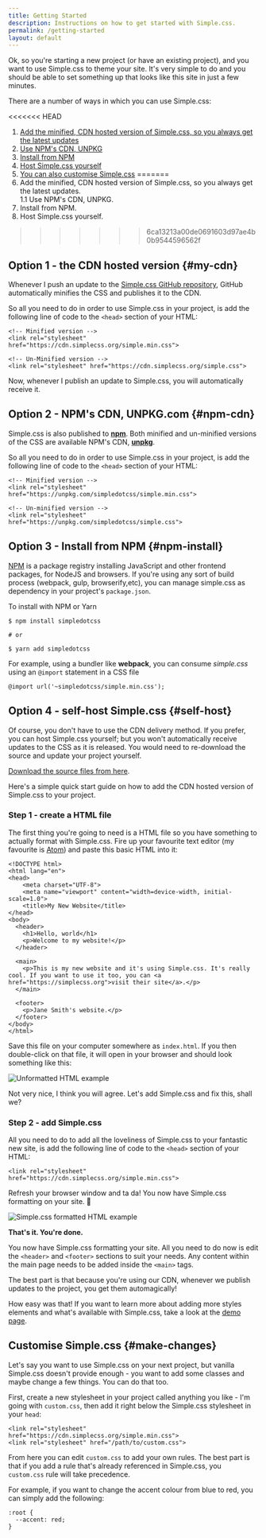 ```yaml
---
title: Getting Started
description: Instructions on how to get started with Simple.css.
permalink: /getting-started
layout: default
---
```


Ok, so you're starting a new project (or have an existing project), and you want to use Simple.css to theme your site. It's very simple to do and you should be able to set something up that looks like this site in just a few minutes.

There are a number of ways in which you can use Simple.css:

<<<<<<< HEAD
1. [Add the minified, CDN hosted version of Simple.css, so you always get the latest updates](#my-cdn)
2. [Use NPM's CDN, UNPKG](#npm-cdn)
3. [Install from NPM](#npm-install)
4. [Host Simple.css yourself](#self-host)
5. [You can also customise Simple.css](#make-changes)
=======
1. Add the minified, CDN hosted version of Simple.css, so you always get the latest updates.  
    1.1 Use NPM's CDN, UNPKG.
2. Install from NPM.
3. Host Simple.css yourself.
>>>>>>> 6ca13213a00de0691603d97ae4b0b9544596562f

## Option 1 - the CDN hosted version {#my-cdn}

Whenever I push an update to the [Simple.css GitHub repository](https://github.com/kevquirk/simple.css), GitHub automatically minifies the CSS and publishes it to the CDN.

So all you need to do in order to use Simple.css in your project, is add the following line of code to the `<head>` section of your HTML:

```
<!-- Minified version -->
<link rel="stylesheet" href="https://cdn.simplecss.org/simple.min.css">

<!-- Un-Minified version -->
<link rel="stylesheet" href="https://cdn.simplecss.org/simple.css">
```

Now, whenever I publish an update to Simple.css, you will automatically receive it.

## Option 2 - NPM's CDN, UNPKG.com {#npm-cdn}

Simple.css is also published to [**npm**](https://www.npmjs.com/package/simpledotcss). Both minified and un-minified versions of the CSS are available NPM's CDN, [**unpkg**](https://unpkg.com/).

So all you need to do in order to use Simple.css in your project, is add the following line of code to the `<head>` section of your HTML:

```
<!-- Minified version -->
<link rel="stylesheet" href="https://unpkg.com/simpledotcss/simple.min.css">

<!-- Un-minified version -->
<link rel="stylesheet" href="https://unpkg.com/simpledotcss/simple.css">
```

## Option 3 - Install from NPM {#npm-install}

[NPM](https://www.npmjs.com/) is a package registry installing JavaScript and other frontend packages, for NodeJS and browsers.  If you're using any sort of build process (webpack, gulp, browserify,etc), you can manage simple.css as dependency in your project's `package.json`.

To install with NPM or Yarn

```
$ npm install simpledotcss

# or

$ yarn add simpledotcss
```

For example, using a bundler like **webpack**, you can consume _simple.css_ using an `@import` statement in a CSS file

```
@import url('~simpledotcss/simple.min.css');
```


## Option 4 - self-host Simple.css {#self-host}

Of course, you don't have to use the CDN delivery method. If you prefer, you can host Simple.css yourself; but you won't automatically receive updates to the CSS as it is released. You would need to re-download the source and update your project yourself.

[Download the source files from here](https://github.com/kevquirk/simple.css).

Here's a simple quick start guide on how to add the CDN hosted version of Simple.css to your project.

### Step 1 - create a HTML file

The first thing you're going to need is a HTML file so you have something to actually format with Simple.css. Fire up your favourite text editor (my favourite is [Atom](https://atom.io)) and paste this basic HTML into it:

```
<!DOCTYPE html>
<html lang="en">
<head>
    <meta charset="UTF-8">
    <meta name="viewport" content="width=device-width, initial-scale=1.0">
    <title>My New Website</title>
</head>
<body>
  <header>
    <h1>Hello, world</h1>
    <p>Welcome to my website!</p>
  </header>

  <main>
    <p>This is my new website and it's using Simple.css. It's really cool. If you want to use it too, you can <a href="https://simplecss.org">visit their site</a>.</p>
  </main>

  <footer>
    <p>Jane Smith's website.</p>
  </footer>
</body>
</html>
```

Save this file on your computer somewhere as `index.html`. If you then double-click on that file, it will open in your browser and should look something like this:

![Unformatted HTML example](/assets/images/unformatted-html.png)

Not very nice, I think you will agree. Let's add Simple.css and fix this, shall we?

### Step 2 - add Simple.css

All you need to do to add all the loveliness of Simple.css to your fantastic new site, is add the following line of code to the `<head>` section of your HTML:

```
<link rel="stylesheet" href="https://cdn.simplecss.org/simple.min.css">
```
Refresh your browser window and ta da! You now have Simple.css formatting on your site. 🎉

![Simple.css formatted HTML example](/assets/images/simple-css-formatted-html.png)

**That's it. You're done.**

You now have Simple.css formatting your site. All you need to do now is edit the `<header>` and `<footer>` sections to suit your needs. Any content within the main page needs to be added inside the `<main>` tags.

The best part is that because you're using our CDN, whenever we publish updates to the project, you get them automagically!

How easy was that! If you want to learn more about adding more styles elements and what's available with Simple.css, take a look at the [demo page](/demo).

## Customise Simple.css {#make-changes}

Let's say you want to use Simple.css on your next project, but vanilla Simple.css doesn't provide enough - you want to add some classes and maybe change a few things. You can do that too.

First, create a new stylesheet in your project called anything you like - I'm going with `custom.css`, then add it right below the Simple.css stylesheet in your `head`:

```
<link rel="stylesheet" href="https://cdn.simplecss.org/simple.min.css">
<link rel="stylesheet" href="/path/to/custom.css">
```

From here you can edit `custom.css` to add your own rules. The best part is that if you add a rule that's already referenced in Simple.css, you `custom.css` rule will take precedence.

For example, if you want to change the accent colour from blue to red, you can simply add the following:

```
:root {
  --accent: red;
}
```
